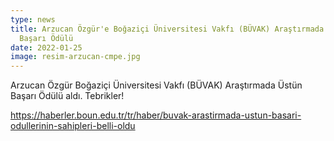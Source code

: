 ```yaml
---
type: news
title: Arzucan Özgür'e Boğaziçi Üniversitesi Vakfı (BÜVAK) Araştırmada Üstün
  Başarı Ödülü
date: 2022-01-25
image: resim-arzucan-cmpe.jpg
---
```

Arzucan Özgür Boğaziçi Üniversitesi Vakfı (BÜVAK) Araştırmada Üstün Başarı Ödülü aldı. Tebrikler! 
 
https://haberler.boun.edu.tr/tr/haber/buvak-arastirmada-ustun-basari-odullerinin-sahipleri-belli-oldu 